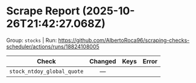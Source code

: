 # Scrape Report (2025-10-26T21:42:27.068Z)

Group: `stocks`  |  Run: https://github.com/AlbertoRoca96/scraping-checks-scheduler/actions/runs/18824108005

| Check | Changed | Keys | Error |
|---|:---:|:--|:--|
| `stock_ntdoy_global_quote` | — |  |  |

